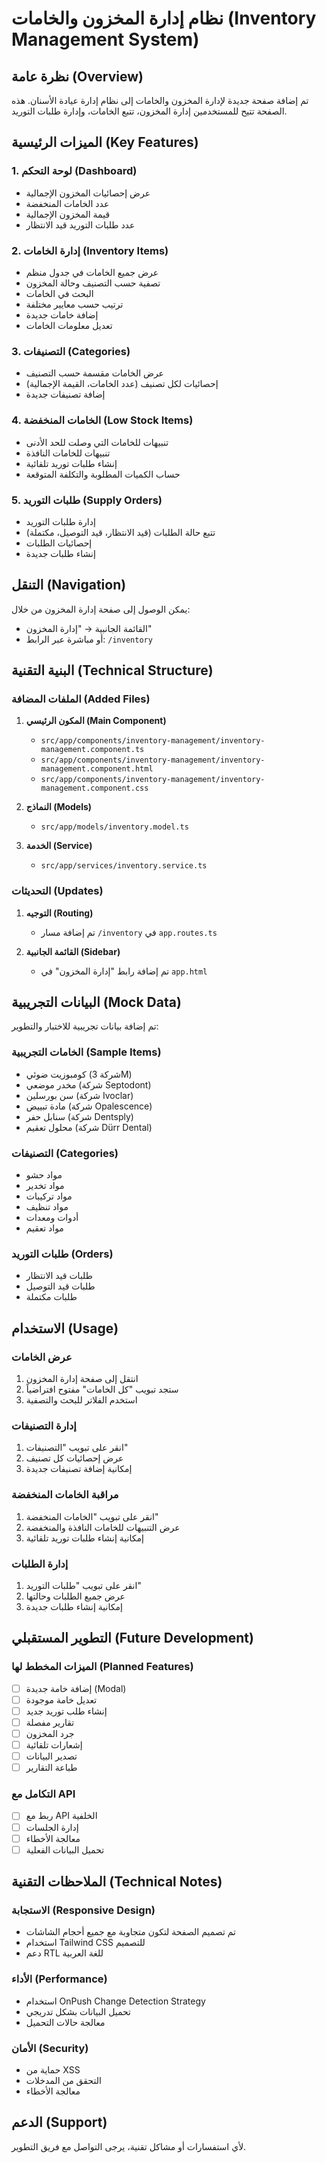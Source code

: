 # نظام إدارة المخزون والخامات (Inventory Management System)

## نظرة عامة (Overview)

تم إضافة صفحة جديدة لإدارة المخزون والخامات إلى نظام إدارة عيادة الأسنان. هذه الصفحة تتيح للمستخدمين إدارة المخزون، تتبع الخامات، وإدارة طلبات التوريد.

## الميزات الرئيسية (Key Features)

### 1. لوحة التحكم (Dashboard)
- عرض إحصائيات المخزون الإجمالية
- عدد الخامات المنخفضة
- قيمة المخزون الإجمالية
- عدد طلبات التوريد قيد الانتظار

### 2. إدارة الخامات (Inventory Items)
- عرض جميع الخامات في جدول منظم
- تصفية حسب التصنيف وحالة المخزون
- البحث في الخامات
- ترتيب حسب معايير مختلفة
- إضافة خامات جديدة
- تعديل معلومات الخامات

### 3. التصنيفات (Categories)
- عرض الخامات مقسمة حسب التصنيف
- إحصائيات لكل تصنيف (عدد الخامات، القيمة الإجمالية)
- إضافة تصنيفات جديدة

### 4. الخامات المنخفضة (Low Stock Items)
- تنبيهات للخامات التي وصلت للحد الأدنى
- تنبيهات للخامات النافذة
- إنشاء طلبات توريد تلقائية
- حساب الكميات المطلوبة والتكلفة المتوقعة

### 5. طلبات التوريد (Supply Orders)
- إدارة طلبات التوريد
- تتبع حالة الطلبات (قيد الانتظار، قيد التوصيل، مكتملة)
- إحصائيات الطلبات
- إنشاء طلبات جديدة

## التنقل (Navigation)

يمكن الوصول إلى صفحة إدارة المخزون من خلال:
- القائمة الجانبية → "إدارة المخزون"
- أو مباشرة عبر الرابط: `/inventory`

## البنية التقنية (Technical Structure)

### الملفات المضافة (Added Files)

1. **المكون الرئيسي (Main Component)**
   - `src/app/components/inventory-management/inventory-management.component.ts`
   - `src/app/components/inventory-management/inventory-management.component.html`
   - `src/app/components/inventory-management/inventory-management.component.css`

2. **النماذج (Models)**
   - `src/app/models/inventory.model.ts`

3. **الخدمة (Service)**
   - `src/app/services/inventory.service.ts`

### التحديثات (Updates)

1. **التوجيه (Routing)**
   - تم إضافة مسار `/inventory` في `app.routes.ts`

2. **القائمة الجانبية (Sidebar)**
   - تم إضافة رابط "إدارة المخزون" في `app.html`

## البيانات التجريبية (Mock Data)

تم إضافة بيانات تجريبية للاختبار والتطوير:

### الخامات التجريبية (Sample Items)
- كومبوزيت ضوئي (شركة 3M)
- مخدر موضعي (شركة Septodont)
- سن بورسلين (شركة Ivoclar)
- مادة تبييض (شركة Opalescence)
- سنابل حفر (شركة Dentsply)
- محلول تعقيم (شركة Dürr Dental)

### التصنيفات (Categories)
- مواد حشو
- مواد تخدير
- مواد تركيبات
- مواد تنظيف
- أدوات ومعدات
- مواد تعقيم

### طلبات التوريد (Orders)
- طلبات قيد الانتظار
- طلبات قيد التوصيل
- طلبات مكتملة

## الاستخدام (Usage)

### عرض الخامات
1. انتقل إلى صفحة إدارة المخزون
2. ستجد تبويب "كل الخامات" مفتوح افتراضياً
3. استخدم الفلاتر للبحث والتصفية

### إدارة التصنيفات
1. انقر على تبويب "التصنيفات"
2. عرض إحصائيات كل تصنيف
3. إمكانية إضافة تصنيفات جديدة

### مراقبة الخامات المنخفضة
1. انقر على تبويب "الخامات المنخفضة"
2. عرض التنبيهات للخامات النافذة والمنخفضة
3. إمكانية إنشاء طلبات توريد تلقائية

### إدارة الطلبات
1. انقر على تبويب "طلبات التوريد"
2. عرض جميع الطلبات وحالتها
3. إمكانية إنشاء طلبات جديدة

## التطوير المستقبلي (Future Development)

### الميزات المخطط لها (Planned Features)
- [ ] إضافة خامة جديدة (Modal)
- [ ] تعديل خامة موجودة
- [ ] إنشاء طلب توريد جديد
- [ ] تقارير مفصلة
- [ ] جرد المخزون
- [ ] إشعارات تلقائية
- [ ] تصدير البيانات
- [ ] طباعة التقارير

### التكامل مع API
- [ ] ربط مع API الخلفية
- [ ] إدارة الجلسات
- [ ] معالجة الأخطاء
- [ ] تحميل البيانات الفعلية

## الملاحظات التقنية (Technical Notes)

### الاستجابة (Responsive Design)
- تم تصميم الصفحة لتكون متجاوبة مع جميع أحجام الشاشات
- استخدام Tailwind CSS للتصميم
- دعم RTL للغة العربية

### الأداء (Performance)
- استخدام OnPush Change Detection Strategy
- تحميل البيانات بشكل تدريجي
- معالجة حالات التحميل

### الأمان (Security)
- حماية من XSS
- التحقق من المدخلات
- معالجة الأخطاء

## الدعم (Support)

لأي استفسارات أو مشاكل تقنية، يرجى التواصل مع فريق التطوير. 
